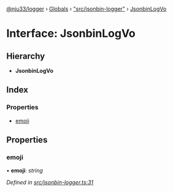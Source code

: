 [@nju33/logger](../README.md) › [Globals](../globals.md) › ["src/jsonbin-logger"](../modules/_src_jsonbin_logger_.md) › [JsonbinLogVo](_src_jsonbin_logger_.jsonbinlogvo.md)

# Interface: JsonbinLogVo

## Hierarchy

* **JsonbinLogVo**

## Index

### Properties

* [emoji](_src_jsonbin_logger_.jsonbinlogvo.md#emoji)

## Properties

###  emoji

• **emoji**: *string*

*Defined in [src/jsonbin-logger.ts:31](https://github.com/nju33/logger/blob/7022c1f/src/jsonbin-logger.ts#L31)*
